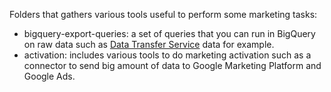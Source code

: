 Folders that gathers various tools useful to perform some marketing tasks:
- bigquery-export-queries: a set of queries that you can run in BigQuery on raw data such as [Data Transfer Service](https://cloud.google.com/bigquery/transfer/) data for example.
- activation: includes various tools to do marketing activation such as a connector to send big amount of data to Google Marketing Platform and Google Ads.